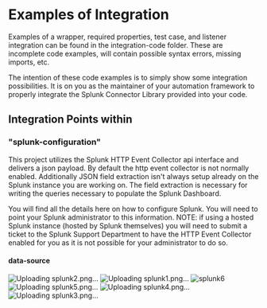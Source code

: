 
<h1>Examples of Integration</h1>

Examples of a wrapper, required properties, test case, and listener integration can be found in the integration-code folder. These are incomplete code examples, will contain possible syntax errors, missing imports, etc.

The intention of these code examples is to simply show some integration possibilities. It is on you as the maintainer of your automation framework to properly integrate the Splunk Connector Library provided into your code.

<h2>Integration Points within <integration-examples> </h2>

<h3>"splunk-configuration"</h1>
This project utilizes the Splunk HTTP Event Collector api interface and delivers a json payload.  By default the http event collector is not normally enabled.  Additionally JSON field extraction isn't always setup already on the Splunk instance you are working on.  The field extraction is necessary for writing the queries necessary to populate the Splunk Dashboard.  

You will find all the details here on how to configure Splunk.  You will need to point your Splunk administrator to this information.  NOTE: if using a hosted Splunk instance (hosted by Splunk themselves) you will need to submit a ticket to the Splunk Support Department to have the HTTP Event Collector enabled for you as it is not possible for your administrator to do so.

<h4>data-source</h4>

![Uploading splunk2.png…]()
![Uploading splunk1.png…]()
![splunk6](https://github.com/undertow1984/SplunkAutomationFrameworkIntegration/assets/12835715/55006e82-4062-476e-ba2b-01f18341bf36)
![Uploading splunk5.png…]()
![Uploading splunk4.png…]()
![Uploading splunk3.png…]()
